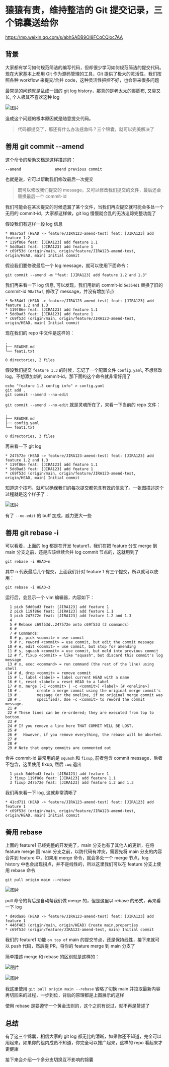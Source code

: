 # 猿猿有责，维持整洁的 Git 提交记录，三个锦囊送给你

https://mp.weixin.qq.com/s/abhSADB9OI8FCqCQloc7AA

## 背景

大家都有学习如何规范简洁的编写代码，但却很少学习如何规范简洁的提交代码。现在大家基本上都用 Git 作为源码管理的工具，Git 提供了极大的灵活性，我们按照各种 workflow 来提交/合并 code，这种灵活性把控不好，也会带来很多问题

最常见的问题就是乱成一团的 git log history，那真的是老太太的裹脚布, 又臭又长, 个人极其不喜欢这种 log

![图片](git.assets/640)

造成这个问题的根本原因就是随意提交代码。

> 代码都提交了，那还有什么办法拯救吗？三个锦囊，就可以完美解决了

## 善用 git commit --amend

这个命令的帮助文档是这样描述的：

```
--amend               amend previous commit
```

也就是说，它可以帮助我们修改最后一次提交

> 既可以修改我们提交的 message，又可以修改我们提交的文件，最后还会替换最后一个 commit-id

我们可能会在某次提交的时候遗漏了某个文件，当我们再次提交就可能会多处一个无用的 commit-id，大家都这样做，git log 慢慢就会乱的无法追踪完整功能了

假设我们有这样一段 log 信息

```
* 98a75af (HEAD -> feature/JIRA123-amend-test) feat: [JIRA123] add feature 1.2
* 119f86e feat: [JIRA123] add feature 1.1
* 5dd0ad3 feat: [JIRA123] add feature 1
* c69f53d (origin/main, origin/feature/JIRA123-amend-test, origin/HEAD, main) Initial commit
```

假设我们要修改最后一个 log message，就可以使用下面命令：

```
git commit --amend -m "feat: [JIRA123] add feature 1.2 and 1.3"
```

我们再来看一下 log 信息, 可以发现，我们用新的 commit-id `5e354d1` 替换了旧的 commit-id `98a75af`, 修改了 message，并没有增加节点

```
* 5e354d1 (HEAD -> feature/JIRA123-amend-test) feat: [JIRA123] add feature 1.2 and 1.3
* 119f86e feat: [JIRA123] add feature 1.1
* 5dd0ad3 feat: [JIRA123] add feature 1
* c69f53d (origin/main, origin/feature/JIRA123-amend-test, origin/HEAD, main) Initial commit
```

现在我们的 repo 中文件是这样的：

```
.
├── README.md
└── feat1.txt

0 directories, 2 files
```

假设我们提交 `feature 1.3` 的时候，忘记了一个配置文件 `config.yaml`, 不想修改 log，不想添加新的 commit-id，那下面的这个命令就非常好用了

```
echo "feature 1.3 config info" > config.yaml
git add .
git commit --amend --no-edit
```

`git commit --amend --no-edit` 就是灵魂所在了，来看一下当前的 repo 文件：

```
.
├── README.md
├── config.yaml
└── feat1.txt

0 directories, 3 files
```

再来看一下 git log

```
* 247572e (HEAD -> feature/JIRA123-amend-test) feat: [JIRA123] add feature 1.2 and 1.3
* 119f86e feat: [JIRA123] add feature 1.1
* 5dd0ad3 feat: [JIRA123] add feature 1
* c69f53d (origin/main, origin/feature/JIRA123-amend-test, origin/HEAD, main) Initial commit
```

知道这个技巧，就可以确保我们的每次提交都包含有效的信息了。一张图描述这个过程就是这个样子了：

![图片](git.assets/640-16375406448762)

有了 `--no-edit` 的 buff 加成，威力更大一些

## 善用 git rebase -i

可以看着，上面的 log 都是在开发 feature1，我们在把 feature 分支 merge 到 main 分支之前，还是应该继续合并 log commit 节点的，这就用到了

```
git rebase -i HEAD~n
```

其中 n 代表最后几个提交，上面我们针对 feature 1 有三个提交，所以就可以使用：

```
git rebase -i HEAD~3
```

运行后，会显示一个 vim 编辑器，内容如下：

```
  1 pick 5dd0ad3 feat: [JIRA123] add feature 1
  2 pick 119f86e feat: [JIRA123] add feature 1.1
  3 pick 247572e feat: [JIRA123] add feature 1.2 and 1.3
  4
  5 # Rebase c69f53d..247572e onto c69f53d (3 commands)
  6 #
  7 # Commands:
  8 # p, pick <commit> = use commit
  9 # r, reword <commit> = use commit, but edit the commit message
 10 # e, edit <commit> = use commit, but stop for amending
 11 # s, squash <commit> = use commit, but meld into previous commit
 12 # f, fixup <commit> = like "squash", but discard this commit's log message
 13 # x, exec <command> = run command (the rest of the line) using shell
 14 # d, drop <commit> = remove commit
 15 # l, label <label> = label current HEAD with a name
 16 # t, reset <label> = reset HEAD to a label
 17 # m, merge [-C <commit> | -c <commit>] <label> [# <oneline>]
 18 # .       create a merge commit using the original merge commit's
 19 # .       message (or the oneline, if no original merge commit was
 20 # .       specified). Use -c <commit> to reword the commit message.
 21 #
 22 # These lines can be re-ordered; they are executed from top to bottom.
 23 #
 24 # If you remove a line here THAT COMMIT WILL BE LOST.
 25 #
 26 #   However, if you remove everything, the rebase will be aborted.
 27 #
 28 #
 29 # Note that empty commits are commented out
```

合并 commit-id 最常用的是 `squash` 和 `fixup`, 前者包含 commit message，后者不包含，这里使用 fixup, 然后 `:wq` 退出

```
  1 pick 5dd0ad3 feat: [JIRA123] add feature 1
  2 fixup 119f86e feat: [JIRA123] add feature 1.1
  3 fixup 247572e feat: [JIRA123] add feature 1.2 and 1.3
```

我们再来看一下 log, 这就非常清晰了

```
* 41cd711 (HEAD -> feature/JIRA123-amend-test) feat: [JIRA123] add feature 1
* c69f53d (origin/main, origin/feature/JIRA123-amend-test, origin/HEAD, main) Initial commit
```

## 善用 rebase

上面的 feature1 已经完整的开发完了，main 分支也有了其他人的更新，在将 feature merge 回 main 分支之前，以防代码有冲突，需要先将 main 分支的内容合并到 feature 中，如果用 merge 命令，就会多处一个 merge 节点，log history 中也会出现拐点，并不是线性的，所以这里我们可以在 feature 分支上使用 rebase 命令

```
git pull origin main --rebase
```

![图片](https://mmbiz.qpic.cn/mmbiz_png/WGOSCfqtNHpeeSAEaE36YnPrAXKHArW7liad2Exhs9Ap8vlNXkEo6yoyzRxQ4no3DcbZZNOrlAXia3AZrw6YkVibg/640?wx_fmt=png&tp=webp&wxfrom=5&wx_lazy=1&wx_co=1)

pull 命令的背后是自动帮我们做 merge 的，但是这里以 rebase 的形式，再来看一下 log

```
* d40daa6 (HEAD -> feature/JIRA123-amend-test) feat: [JIRA123] add feature 1
* 446f463 (origin/main, origin/HEAD) Create main.properties
* c69f53d (origin/feature/JIRA123-amend-test, main) Initial commit
```

我们的 feature1 功能 `on top of` main 的提交节点，还是保持线性，接下来就可以 push 代码，然后提 PR，将你的 feature merge 到 main 分支了

简单描述 merge 和 rebase 的区别就是这样的：

![图片](https://mmbiz.qpic.cn/mmbiz_gif/WGOSCfqtNHpeeSAEaE36YnPrAXKHArW7H7kFc4cUBqMicSUZ046qnWF86AyaDhFnnbIeQDcehGkZuUGWNb75qIw/640?wx_fmt=gif&tp=webp&wxfrom=5&wx_lazy=1)

![图片](https://mmbiz.qpic.cn/mmbiz_gif/WGOSCfqtNHpeeSAEaE36YnPrAXKHArW7CUan3OoUw45qnyZSzoDOFvWoYI5TylhzMXI3icIvUGgIZQ2L1QbIPGQ/640?wx_fmt=gif&tp=webp&wxfrom=5&wx_lazy=1)

我这里使用 `git pull origin main --rebase` 省略了切换 main 并拉取最新内容再切回来的过程，一步到位，背后的原理都是上图展示的这样

使用 rebase 是要遵守一个黄金法则的，这个之前有说过，就不再是赘述了

## 总结

有了这三个锦囊，相信大家的 git log 都无比的清晰，如果你还不知道，完全可以用起来，如果你的组内成员不知道，你完全可以推广起来，这样的 repo 看起来才更健康

接下来会介绍一个多分支切换互不影响的锦囊